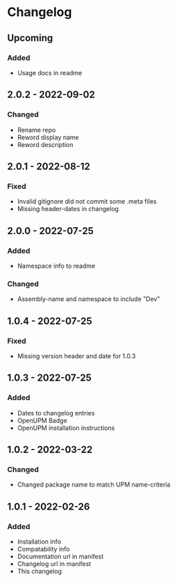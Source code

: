 # Changelog

## Upcoming

### Added

- Usage docs in readme

## 2.0.2 - 2022-09-02

### Changed

- Rename repo
- Reword display name
- Reword description

## 2.0.1 - 2022-08-12

### Fixed

- Invalid gitignore did not commit some .meta files
- Missing header-dates in changelog

## 2.0.0 - 2022-07-25

### Added

- Namespace info to readme

### Changed

- Assembly-name and namespace to include "Dev"

## 1.0.4 - 2022-07-25

### Fixed

- Missing version header and date for 1.0.3

## 1.0.3 - 2022-07-25

### Added

- Dates to changelog entries
- OpenUPM Badge
- OpenUPM installation instructions

## 1.0.2 - 2022-03-22

### Changed

- Changed package name to match UPM name-criteria

## 1.0.1 - 2022-02-26

### Added

- Installation info
- Compatability info
- Documentation url in manifest
- Changelog url in manifest
- This changelog
